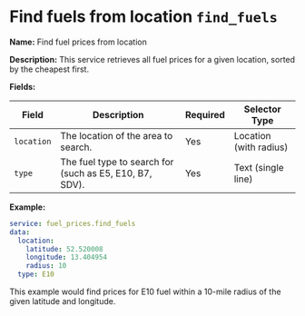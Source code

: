 # Find fuels from location `find_fuels`

**Name:** Find fuel prices from location

**Description:** This service retrieves all fuel prices for a given location, sorted by the cheapest first.

**Fields:**

| Field      | Description                                     | Required | Selector Type |
|------------|-------------------------------------------------|----------|---------------|
| `location` | The location of the area to search.            | Yes      | Location (with radius) |
| `type`     | The fuel type to search for (such as E5, E10, B7, SDV). | Yes      | Text (single line) |

**Example:**

```yaml
service: fuel_prices.find_fuels
data:
  location:
    latitude: 52.520008
    longitude: 13.404954
    radius: 10
  type: E10
```

This example would find prices for E10 fuel within a 10-mile radius of the given latitude and longitude.
